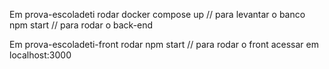 Em prova-escoladeti rodar
docker compose up // para levantar o banco
npm start // para rodar o back-end

Em prova-escoladeti-front rodar
npm start // para rodar o front
acessar em localhost:3000
